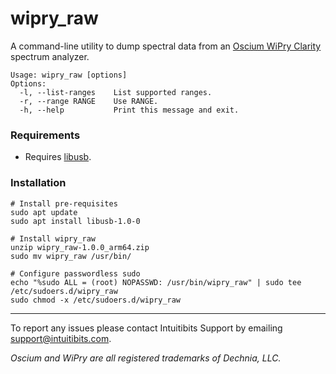 # wipry_raw

A command-line utility to dump spectral data from an [Oscium WiPry Clarity](https://oscium.com/products/wipry-clarity/) spectrum analyzer.

```
Usage: wipry_raw [options]
Options:
  -l, --list-ranges    List supported ranges.
  -r, --range RANGE    Use RANGE.
  -h, --help           Print this message and exit.
```

### Requirements

* Requires [libusb](https://github.com/libusb/libusb).

### Installation

```
# Install pre-requisites
sudo apt update
sudo apt install libusb-1.0-0

# Install wipry_raw
unzip wipry_raw-1.0.0_arm64.zip
sudo mv wipry_raw /usr/bin/

# Configure passwordless sudo
echo "%sudo ALL = (root) NOPASSWD: /usr/bin/wipry_raw" | sudo tee /etc/sudoers.d/wipry_raw
sudo chmod -x /etc/sudoers.d/wipry_raw
```
---

To report any issues please contact Intuitibits Support by emailing support@intuitibits.com.

_Oscium and WiPry are all registered trademarks of Dechnia, LLC._
